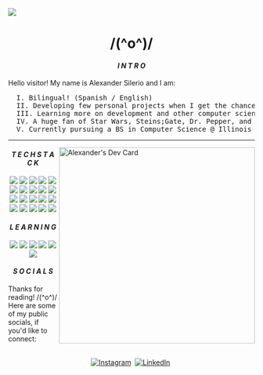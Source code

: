 <img align="center" src="https://scontent-ord5-1.xx.fbcdn.net/v/t39.30808-6/464774926_2274662829567476_894061963357997700_n.jpg?_nc_cat=110&ccb=1-7&_nc_sid=127cfc&_nc_ohc=FHVAQxQnCGIQ7kNvgFCvNLW&_nc_zt=23&_nc_ht=scontent-ord5-1.xx&_nc_gid=A_SSk0DdOLY9DLd9KbSN-KF&oh=00_AYCpYrajn69XOClFOXVejTr5Run6ESQOBKzrFCXI3Sv5ZA&oe=67243CB1" />

<p>
  <h1 align="center"><b> /(^o^)/ </b></h1>
</p>

<p>
  <h4 align="center"><b><em>I N T R O</em></b></h4>
</p>

<p>
  Hello visitor! My name is Alexander Silerio and I am:
</p>

<body>
  
<pre>
  I. Bilingual! (Spanish / English)
  II. Developing few personal projects when I get the chance
  III. Learning more on development and other computer science subjects like ML and AI
  IV. A huge fan of Star Wars, Steins;Gate, Dr. Pepper, and Megami Tensei
  V. Currently pursuing a BS in Computer Science @ Illinois Tech, working as a freelancer on the side
</pre>

<hr width="100%">
<a href="https://app.daily.dev/ylander"><img align= "right" src="https://api.daily.dev/devcards/v2/gPjbLco2kuduQNDlPsPfx.png?type=default&r=lgf" width="400" alt="Alexander's Dev Card"/></a>

<p>
  <h4 align="center"><b><em>T E C H   S T A C K</em></b></h4>

  <div align="center">
    <img src="https://img.shields.io/badge/Linux-FCC624?style=for-the-badge&logo=linux&logoColor=black">
    <img src="https://img.shields.io/badge/html5-%23E34F26.svg?style=for-the-badge&logo=html5&logoColor=white">
    <img src= "https://img.shields.io/badge/css3-%231572B6.svg?style=for-the-badge&logo=css3&logoColor=white">
    <img src= "https://img.shields.io/badge/JavaScript-F7DF1E?style=for-the-badge&logo=javascript&logoColor=black">
    <img src= "https://img.shields.io/badge/python-darkblue.svg?style=for-the-badge&logo=python&logoColor=white">
    <img src= "https://img.shields.io/badge/Java-ED8B00?style=for-the-badge&logo=java&logoColor=white">
    <img src= "https://img.shields.io/badge/c-%2300599C.svg?style=for-the-badge&logo=c&logoColor=white">
    <img src= "https://img.shields.io/badge/adobeillustrator-%23FF9A00.svg?style=for-the-badge&logo=adobeillustrator&logoColor=white">
    <img src= "https://img.shields.io/badge/adobephotoshop-%2331A8FF.svg?style=for-the-badge&logo=adobephotoshop&logoColor=white">
    <img src= "https://img.shields.io/badge/Canva-%2300C4CC.svg?style=for-the-badge&logo=Canva&logoColor=white">
    <img src= "https://img.shields.io/badge/mysql-4479A1.svg?style=for-the-badge&logo=mysql&logoColor=white">
    <img src= "https://img.shields.io/badge/NeoVim-%2357A143.svg?&style=for-the-badge&logo=neovim&logoColor=white">
    <img src= "https://img.shields.io/badge/VIM-%2311AB00.svg?style=for-the-badge&logo=vim&logoColor=white">
    <img src= "https://img.shields.io/badge/latex-%23008080.svg?style=for-the-badge&logo=latex&logoColor=white">
    <img src= "https://img.shields.io/badge/markdown-%23000000.svg?style=for-the-badge&logo=markdown&logoColor=white">
    <img src= "https://img.shields.io/badge/Arch%20Linux-1793D1?logo=arch-linux&logoColor=fff&style=for-the-badge">
    <img src= "https://img.shields.io/badge/Windows-0078D6?style=for-the-badge&logo=windows&logoColor=white">
    <img src= "https://img.shields.io/badge/Notion-%23000000.svg?style=for-the-badge&logo=notion&logoColor=white">
    <img src= "https://img.shields.io/badge/git-%23F05033.svg?style=for-the-badge&logo=git&logoColor=white">
    <img src= "https://img.shields.io/badge/github-%23121011.svg?style=for-the-badge&logo=github&logoColor=white">
  </div>
</p>

<p>
  <h4 align="center"><b><em>L E A R N I N G</em></b></h4>

  <div align="center">
    <img src="https://img.shields.io/badge/elixir-%234B275F.svg?style=for-the-badge&logo=elixir&logoColor=white">
    <img src="https://img.shields.io/badge/OCaml-%23E98407.svg?style=for-the-badge&logo=ocaml&logoColor=white">
    <img src= "https://img.shields.io/badge/r-%23276DC3.svg?style=for-the-badge&logo=r&logoColor=white">
    <img src= "https://img.shields.io/badge/rust-%23000000.svg?style=for-the-badge&logo=rust&logoColor=white">
    <img src= "https://img.shields.io/badge/docker-%230db7ed.svg?style=for-the-badge&logo=docker&logoColor=white">
    <img src= "https://img.shields.io/badge/AWS-%23FF9900.svg?style=for-the-badge&logo=amazon-aws&logoColor=white">
  </div>
</p>



<p>
  <h4 align="center"><b><em>S O C I A L S</em></b></h4>
  Thanks for reading! /(^o^)/  Here are some of my public socials, if you'd like to connect:

<p align="center">
<br>
<a href="https://www.instagram.com/ylander.design/"><img src="https://img.shields.io/badge/instagram-%23E4405F.svg?&style=for-the-badge&logo=instagram&logoColor=white" alt="Instagram" /></a>&nbsp;
<a href="https://www.linkedin.com/in/alexander-silerio-b1422a209/"><img src="https://img.shields.io/badge/linkedin-%230077B5.svg?&style=for-the-badge&logo=linkedin&logoColor=white" alt="LinkedIn" /></a>&nbsp;
</p>
<br>
</body>



